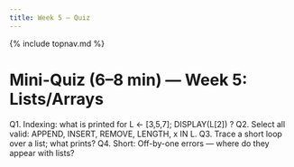 ```yaml
---
title: Week 5 — Quiz
---
```

{% include topnav.md %}

# Mini-Quiz (6–8 min) — Week 5: Lists/Arrays

Q1. Indexing: what is printed for L ← [3,5,7]; DISPLAY(L[2]) ?
Q2. Select all valid: APPEND, INSERT, REMOVE, LENGTH, x IN L.
Q3. Trace a short loop over a list; what prints?
Q4. Short: Off-by-one errors — where do they appear with lists?
